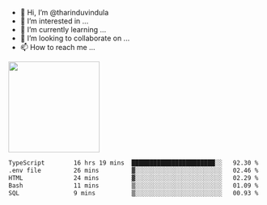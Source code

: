 - 👋 Hi, I’m @tharinduvindula
- 👀 I’m interested in ...
- 🌱 I’m currently learning ...
- 💞️ I’m looking to collaborate on ...
- 📫 How to reach me ...

<!---
tharinduvindula/tharinduvindula is a ✨ special ✨ repository because its `README.md` (this file) appears on your GitHub profile.
You can click the Preview link to take a look at your changes.
--->

<img height="180em" src="https://github-readme-stats.vercel.app/api?username=tharinduvindula&show_icons=true&hide_border=false&&count_private=true&include_all_commits=true" />


<!--START_SECTION:waka-->

```txt
TypeScript        16 hrs 19 mins  ███████████████████████░░   92.30 %
.env file         26 mins         ▓░░░░░░░░░░░░░░░░░░░░░░░░   02.46 %
HTML              24 mins         ▓░░░░░░░░░░░░░░░░░░░░░░░░   02.29 %
Bash              11 mins         ▒░░░░░░░░░░░░░░░░░░░░░░░░   01.09 %
SQL               9 mins          ▒░░░░░░░░░░░░░░░░░░░░░░░░   00.93 %
```

<!--END_SECTION:waka-->
